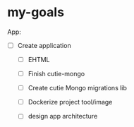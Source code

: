 # my-goals

App:
- [ ] Create application
  - [ ] EHTML
  - [ ] Finish cutie-mongo
  - [ ] Create cutie Mongo migrations lib
  - [ ] Dockerize project tool/image
  - [ ] design app architecture 


  



